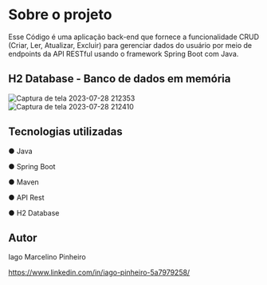 # Sobre o projeto

Esse Código é uma aplicação back-end que fornece a funcionalidade CRUD (Criar, Ler, Atualizar, Excluir) para gerenciar dados do usuário por meio de endpoints da API RESTful usando o framework Spring Boot com Java. 

## H2 Database - Banco de dados em memória 
![Captura de tela 2023-07-28 212353](https://github.com/iagompinheiro/Java-Web-Spring/assets/130023096/f2756627-f763-44a7-a4e5-3dbdcac8cf32)
![Captura de tela 2023-07-28 212410](https://github.com/iagompinheiro/Java-Web-Spring/assets/130023096/28cb2252-3479-4bf4-b9a7-d281fa305091)

## Tecnologias utilizadas
 ● Java
 
 ● Spring Boot
 
 ● Maven
 
 ● API Rest

 ● H2 Database

 ## Autor 

Iago Marcelino Pinheiro 

https://www.linkedin.com/in/iago-pinheiro-5a7979258/
 
